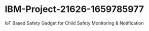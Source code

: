 # IBM-Project-21626-1659785977
IoT Based Safety Gadget for Child Safety Monitoring &amp; Notification
